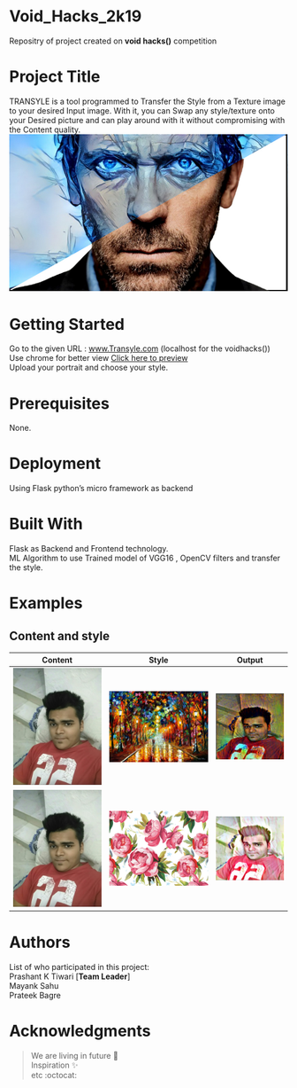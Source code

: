 # Void_Hacks_2k19
Repositry of project created on **void hacks()** competition
# Project Title
TRANSYLE is a tool programmed to Transfer the Style from a Texture image to your desired Input image. With it, you can Swap any style/texture onto your Desired picture and can play around with it without compromising with the Content quality.
![alt text](https://github.com/mass9/Void_Hacks_2k19/blob/master/static/page.jpg)
# Getting Started
Go to the given URL : www.Transyle.com (localhost for the voidhacks()) <br/> Use chrome for better view
[Click here to preview](http://htmlpreview.github.io/?https://github.com/mass9/Void_Hacks_2k19/blob/master/Website%20/index.html)<br/>
Upload your portrait and choose your style.

# Prerequisites
 None.

# Deployment
Using Flask python’s micro framework as backend<br/>

# Built With
Flask as Backend and Frontend technology.<br/>
ML Algorithm to use Trained model of VGG16 , OpenCV filters and transfer the style.

# Examples
## Content and style 
Content | Style | Output
--------|-------|-------
![test image size](https://github.com/mass9/Void_Hacks_2k19/blob/master/images/prateek.jpeg) |![test image size](https://github.com/mass9/Void_Hacks_2k19/blob/master/static/style1.jpg) | ![test image size](https://github.com/mass9/Void_Hacks_2k19/blob/master/images/after80.PNG)<br/>
![test image size](https://github.com/mass9/Void_Hacks_2k19/blob/master/images/prateek.jpeg) |![test image size](https://github.com/mass9/Void_Hacks_2k19/blob/master/images/roses.jpg) | ![test image size](https://github.com/mass9/Void_Hacks_2k19/blob/master/images/withroses.PNG)
# Authors
List of who participated in this project:<br/>
Prashant K Tiwari [**Team Leader**] <br/>
Mayank Sahu<br/>
Prateek Bagre<br/>

# Acknowledgments
>We are living in future :rocket:<br/>
>Inspiration :sparkles: <br/>
>etc :octocat:
